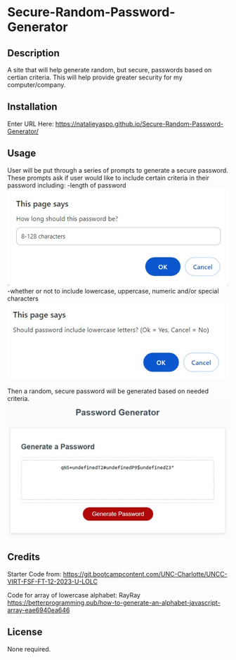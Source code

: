 # Secure-Random-Password-Generator

## Description

A site that will help generate random, but secure, passwords based on certian criteria.
This will help provide greater security for my computer/company.


## Installation

Enter URL Here: https://natalieyaspo.github.io/Secure-Random-Password-Generator/

## Usage

User will be put through a series of prompts to generate a secure password.
These prompts ask if user would like to include certain criteria in their password including:
-length of password
<img src="./Assets/images/LengthOfPassword.jpg" alt="pop-up browswer box asking for the length of password">
-whether or not to include lowercase, uppercase, numeric and/or special characters
<img src="./Assets/images/AnyLowercase.jpg" alt="pop-up browser box asking if password needs any lowercase letters">

Then a random, secure password will be generated based on needed criteria.
<img src="./Assets/images/PasswordGenerated.jpg" atl="random password generaged">

## Credits

Starter Code from: https://git.bootcampcontent.com/UNC-Charlotte/UNCC-VIRT-FSF-FT-12-2023-U-LOLC

Code for array of lowercase alphabet: RayRay https://betterprogramming.pub/how-to-generate-an-alphabet-javascript-array-eae6940ea646

## License

None required.
